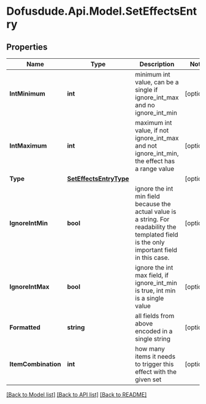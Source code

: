 # Dofusdude.Api.Model.SetEffectsEntry

## Properties

Name | Type | Description | Notes
------------ | ------------- | ------------- | -------------
**IntMinimum** | **int** | minimum int value, can be a single if ignore_int_max and no ignore_int_min | [optional] 
**IntMaximum** | **int** | maximum int value, if not ignore_int_max and not ignore_int_min, the effect has a range value | [optional] 
**Type** | [**SetEffectsEntryType**](SetEffectsEntryType.md) |  | [optional] 
**IgnoreIntMin** | **bool** | ignore the int min field because the actual value is a string. For readability the templated field is the only important field in this case.  | [optional] 
**IgnoreIntMax** | **bool** | ignore the int max field, if ignore_int_min is true, int min is a single value | [optional] 
**Formatted** | **string** | all fields from above encoded in a single string | [optional] 
**ItemCombination** | **int** | how many items it needs to trigger this effect with the given set | [optional] 

[[Back to Model list]](../README.md#documentation-for-models) [[Back to API list]](../README.md#documentation-for-api-endpoints) [[Back to README]](../README.md)

